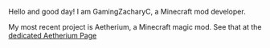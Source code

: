 Hello and good day! I am GamingZacharyC, a Minecraft mod developer.

My most recent project is Aetherium, a Minecraft magic mod. See that at the [dedicated Aetherium Page](/Aetherium)
